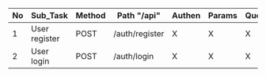 | No  | Sub_Task      | Method | Path "/api"    | Authen | Params | Query | Body                                  |
| --- | ------------- | ------ | -------------- | ------ | ------ | ----- | ------------------------------------- |
| 1   | User register | POST   | /auth/register | X      | X      | X     | {name,email,password,confirmPassword} |
| 2   | User login    | POST   | /auth/login    | X      | X      | X     | {name,password}                       |
